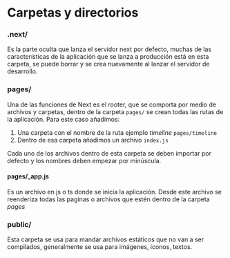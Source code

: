 # Carpetas y directorios


### .next/

Es la parte oculta que lanza el servidor next por defecto, muchas de las características de la aplicación que se lanza a producción está en esta carpeta, se puede borrar y se crea nuevamente al lanzar el servidor de desarrollo.

### pages/

Una de las funciones de Next es el rooter, que se comporta por medio de archivos y carpetas, dentro de la carpeta `pages/` se crean todas las rutas de la aplicación. Para este caso añadimos:

1. Una carpeta con el nombre de la ruta ejemplo *timeline* `pages/timeline` 
2. Dentro de esa carpeta añadimos un archivo `index.js`

Cada uno de los archivos dentro de esta carpeta se deben importar por defecto y los nombres deben empezar por minúscula.

#### pages/_app.js

Es un archivo en js o ts donde se inicia la aplicación. Desde este archivo se reenderiza todas las paginas o archivos que estén dentro de la carpeta *pages*

### public/

Esta carpeta se usa para mandar archivos estáticos que no van a ser compilados, generalmente se usa para imágenes, iconos, textos.



